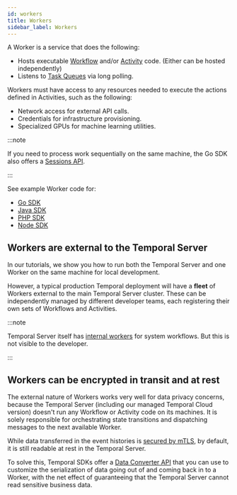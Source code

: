 ```yaml
---
id: workers
title: Workers
sidebar_label: Workers
---
```


A Worker is a service that does the following:

- Hosts executable [Workflow](/docs/concepts/workflows) and/or [Activity](/docs/concepts/activities) code. (Either can be hosted independently)
- Listens to [Task Queues](/docs/concepts/task-queues) via long polling.

Workers must have access to any resources needed to execute the actions defined in Activities, such as the following:

- Network access for external API calls.
- Credentials for infrastructure provisioning.
- Specialized GPUs for machine learning utilities.


:::note

If you need to process work sequentially on the same machine, the Go SDK also offers a [Sessions API](https://docs.temporal.io/docs/go/sessions/).

:::

See example Worker code for:

- [Go SDK](/docs/go/workers)
- [Java SDK](/docs/java/run-your-first-app-tutorial/#the-worker)
- [PHP SDK](/docs/php/workers)
- [Node SDK](/docs/node/hello-world/#worker)

## Workers are external to the Temporal Server

In our tutorials, we show you how to run both the Temporal Server and one Worker on the same machine for local development.

However, a typical production Temporal deployment will have a **fleet** of Workers external to the main Temporal Server cluster. 
These can be independently managed by different developer teams, each registering their own sets of Workflows and Activities.

:::note

Temporal Server itself has [internal workers](https://docs.temporal.io/blog/workflow-engine-principles/#system-workflows-1910) for system workflows.
But this is not visible to the developer.

:::

## Workers can be encrypted in transit and at rest

The external nature of Workers works very well for data privacy concerns, because the Temporal Server (including our managed Temporal Cloud version) doesn't run any Workflow or Activity code on its machines. 
It is solely responsible for orchestrating state transitions and dispatching messages to the next available Worker. 

While data transferred in the event histories is [secured by mTLS](https://docs.temporal.io/docs/server/security/#encryption-of-network-traffic), by default, it is still readable at rest in the Temporal Server. 

To solve this, Temporal SDKs offer a [Data Converter API](https://docs.temporal.io/docs/java/activities/#activity-interface) that you can use to customize the serialization of data going out of and coming back in to a Worker, with the net effect of guaranteeing that the Temporal Server cannot read sensitive business data.
